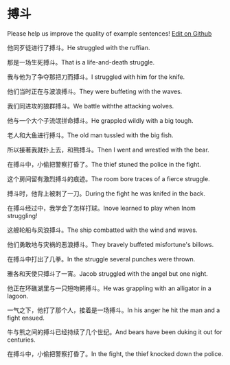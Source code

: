 # 搏斗

Please help us improve the quality of example sentences! [Edit on Github](https://github.com/jiyushe/jiyu-example-sentence-source/blob/main/chinese/bodou.md)

<p><span class="chinese">他同歹徒进行了搏斗。</span><span class="english">He struggled with the ruffian.</span></p>

<p><span class="chinese">那是一场生死搏斗。</span><span class="english">That is a life-and-death struggle.</span></p>

<p><span class="chinese">我与他为了争夺那把刀而搏斗。</span><span class="english">I struggled with him for the knife.</span></p>

<p><span class="chinese">他们当时正在与波浪搏斗。</span><span class="english">They were buffeting with the waves.</span></p>

<p><span class="chinese">我们同进攻的狼群搏斗。</span><span class="english">We battle withthe attacking wolves.</span></p>

<p><span class="chinese">他与一个大个子流氓拼命搏斗。</span><span class="english">He grappled wildly with a big tough.</span></p>

<p><span class="chinese">老人和大鱼进行搏斗。</span><span class="english">The old man tussled with the big fish.</span></p>

<p><span class="chinese">所以接著我就扑上去，和熊搏斗。</span><span class="english">Then I went and wrestled with the bear.</span></p>

<p><span class="chinese">在搏斗中，小偷把警察打昏了。</span><span class="english">The thief stuned the police in the fight.</span></p>

<p><span class="chinese">这个房间留有激烈搏斗的痕迹。</span><span class="english">The room bore traces of a fierce struggle.</span></p>

<p><span class="chinese">搏斗时，他背上被刺了一刀。</span><span class="english">During the fight he was knifed in the back.</span></p>

<p><span class="chinese">在搏斗经过中，我学会了怎样打球。</span><span class="english">Inove learned to play when Inom struggling!</span></p>

<p><span class="chinese">这艘轮船与风浪搏斗。</span><span class="english">The ship combatted with the wind and waves.</span></p>

<p><span class="chinese">他们勇敢地与灾祸的恶浪搏斗。</span><span class="english">They bravely buffeted misfortune's billows.</span></p>

<p><span class="chinese">在搏斗中打出了几拳。</span><span class="english">In the struggle several punches were thrown.</span></p>

<p><span class="chinese">雅各和天使只搏斗了一宵。</span><span class="english">Jacob struggled with the angel but one night.</span></p>

<p><span class="chinese">他正在环礁湖里与一只短吻鳄搏斗。</span><span class="english">He was grappling with an alligator in a lagoon.</span></p>

<p><span class="chinese">一气之下，他打了那个人，接着是一场搏斗。</span><span class="english">In his anger he hit the man and a fight ensued.</span></p>

<p><span class="chinese">牛与熊之间的搏斗已经持续了几个世纪。</span><span class="english">And bears have been duking it out for centuries.</span></p>

<p><span class="chinese">在搏斗中，小偷把警察打昏了。</span><span class="english">In the fight, the thief knocked down the police.</span></p>


